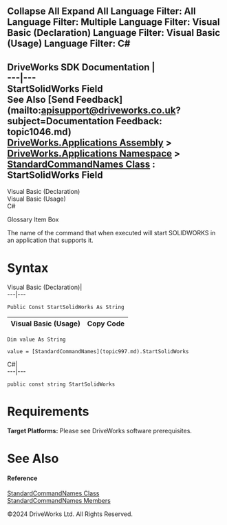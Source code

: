        

 Collapse All Expand All  Language Filter: All  Language Filter: Multiple  Language Filter: Visual Basic (Declaration) Language Filter: Visual Basic (Usage) Language Filter: C#  
---  
DriveWorks SDK Documentation  |   
---|---  
StartSolidWorks Field   
See Also [Send Feedback](mailto:apisupport@driveworks.co.uk?subject=Documentation Feedback: topic1046.md)  
[DriveWorks.Applications Assembly](topic13.md) > [DriveWorks.Applications Namespace](topic16.md) > [StandardCommandNames Class](topic997.md) : StartSolidWorks Field  
---  
  
Visual Basic (Declaration)    
Visual Basic (Usage)    
C# 

Glossary Item Box

The name of the command that when executed will start SOLIDWORKS in an application that supports it. 

# Syntax

Visual Basic (Declaration)|   
---|---  
      
    
    Public Const StartSolidWorks As String  
  
Visual Basic (Usage)| Copy Code  
---|---  
      
    
    Dim value As String
     
    value = [StandardCommandNames](topic997.md).StartSolidWorks  
  
C#|   
---|---  
      
    
    public const string StartSolidWorks  
  
# Requirements

**Target Platforms:** Please see DriveWorks software prerequisites.

# See Also

#### Reference

[StandardCommandNames Class](topic997.md)   
[StandardCommandNames Members](topic998.md)

©2024 DriveWorks Ltd. All Rights Reserved.
